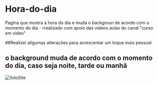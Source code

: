 # Hora-do-dia
Pagina que mostra a hora do dia e muda o backgroun de acordo com o momento do dia - rrealizado com apoio das videos aulas do canal "curso em video"

##Realizei allgumas alterações para acrescentar um toque mais pessoal

## o background muda de acordo com o momento do dia, caso seja noite, tarde ou manhã

![fotoSite](https://user-images.githubusercontent.com/84939122/190280534-5cf075f6-4f58-4639-ae9f-1c900ab1a99c.png)

